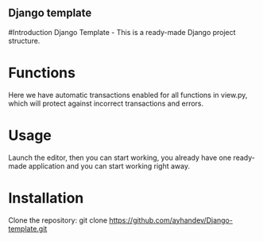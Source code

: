 ## Django template


#Introduction
Django Template - This is a ready-made Django project structure.

# Functions
Here we have automatic transactions enabled for all functions in view.py, which will protect against incorrect transactions and errors.


# Usage
Launch the editor, then you can start working, you already have one ready-made application and you can start working right away.



# Installation
Clone the repository: git clone https://github.com/ayhandev/Django-template.git


